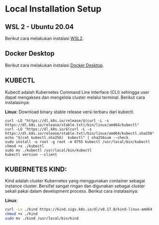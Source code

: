 # Local Installation Setup

## WSL 2 - Ubuntu 20.04

Berikut cara melakukan instalasi [WSL2](https://learn.microsoft.com/en-us/windows/wsl/install).

## Docker Desktop

Berikut cara melakukan instalasi [Docker Desktop](https://youtu.be/Y_XPQ-7hjnY).


## KUBECTL
Kubectl adalah Kubernetes Command Line Interface (CLI) sehingga user dapat mengakses dan mengelola cluster melalui terminal. Berikut cara instalasinya:

**Linux**:
Download binary stable release versi terbaru dari kubectl.
```
curl -LO "https://dl.k8s.io/release/$(curl -L -s https://dl.k8s.io/release/stable.txt)/bin/linux/amd64/kubectl"
curl -LO "https://dl.k8s.io/$(curl -L -s https://dl.k8s.io/release/stable.txt)/bin/linux/amd64/kubectl.sha256"
echo "$(cat kubectl.sha256)  kubectl" | sha256sum --check
sudo install -o root -g root -m 0755 kubectl /usr/local/bin/kubectl
chmod +x ./kubectl
sudo mv ./kubectl /usr/local/bin/kubectl
kubectl version --client
```
## KUBERNETES KIND:
Kind adalah cluster Kubernetes yang menggunakan container sebagai instance cluster. Bersifat sangat ringan dan digunakan sebagai cluster sekali pakai dalam development process. Berikut cara instalasinya:

**Linux**:
```bash
curl -Lo ./kind https://kind.sigs.k8s.io/dl/v0.17.0/kind-linux-amd64
chmod +x ./kind
sudo mv ./kind /usr/local/bin/kind
```

